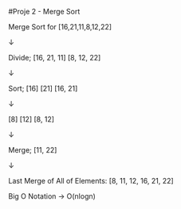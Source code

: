#Proje 2 - Merge Sort

Merge Sort for [16,21,11,8,12,22]

↓

Divide; [16, 21, 11] [8, 12, 22]

↓

Sort; [16] [21] [16, 21]

↓

[8] [12] [8, 12]

↓

Merge; [11, 22] 

↓

Last Merge of All of Elements: [8, 11, 12, 16, 21, 22]

Big O Notation -> O(nlogn)
